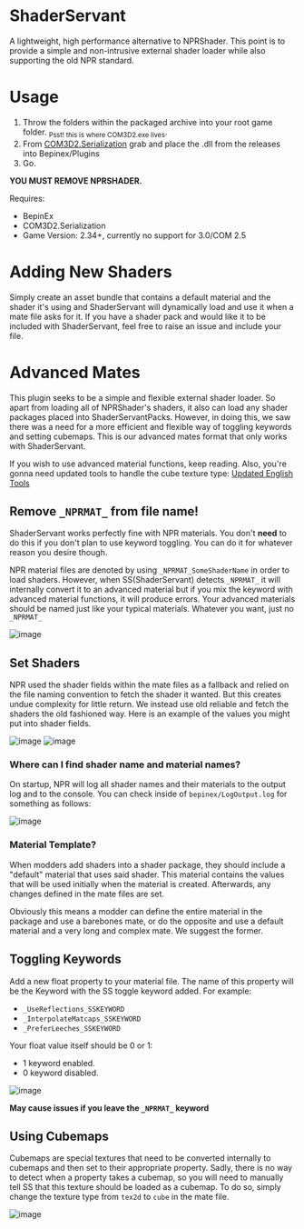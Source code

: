 # ShaderServant
A lightweight, high performance alternative to NPRShader. This point is to provide a simple and non-intrusive external shader loader while also supporting the old NPR standard.

# Usage
1. Throw the folders within the packaged archive into your root game folder. <sub>Psst! this is where COM3D2.exe lives</sub>.
2. From [COM3D2.Serialization](https://github.com/luvoid/CM3D2.Serialization) grab and place the .dll from the releases into Bepinex/Plugins
3. Go.

**YOU MUST REMOVE NPRSHADER.**

Requires:
- BepinEx
- COM3D2.Serialization
- Game Version: 2.34+, currently no support for 3.0/COM 2.5

# Adding New Shaders
Simply create an asset bundle that contains a default material and the shader it's using and ShaderServant will dynamically load and use it when a mate file asks for it. If you have a shader pack and would like it to be included with ShaderServant, feel free to raise an issue and include your file.

# Advanced Mates
This plugin seeks to be a simple and flexible external shader loader. So apart from loading all of NPRShader's shaders, it also can load any shader packages placed into ShaderServantPacks.
However, in doing this, we saw there was a need for a more efficient and flexible way of toggling keywords and setting cubemaps. This is our advanced mates format that only works with ShaderServant.

If you wish to use advanced material functions, keep reading. Also, you're gonna need updated tools to handle the cube texture type: [Updated English Tools](https://www.mediafire.com/file/r2hqhlggi10ev5i/%255BCOM3D2%255DEnglish_Mod_Tools_Pack_3.28.2020.zip/file)

## Remove `_NPRMAT_` from file name!
ShaderServant works perfectly fine with NPR materials. You don't **need** to do this if you don't plan to use keyword toggling. You can do it for whatever reason you desire though.

NPR material files are denoted by using `_NPRMAT_SomeShaderName` in order to load shaders. However, when SS(ShaderServant) detects `_NPRMAT_` it will internally convert it to an advanced material but if you mix the keyword with advanced material functions, it will produce errors. Your advanced materials should be named just like your typical materials. Whatever you want, just no `_NPRMAT_`

![image](https://github.com/krypto5863/COM3D2.ShaderServant/assets/29824718/b2478521-f7cc-4812-8d1b-7cfdbbb8f744)

## Set Shaders
NPR used the shader fields within the mate files as a fallback and relied on the file naming convention to fetch the shader it wanted. But this creates undue complexity for little return. We instead use old reliable and fetch the shaders the old fashioned way. Here is an example of the values you might put into shader fields.

![image](https://github.com/krypto5863/COM3D2.ShaderServant/assets/29824718/7cf17cd6-8c69-4d1e-a305-f86968bd7047)
![image](https://github.com/krypto5863/COM3D2.ShaderServant/assets/29824718/d78654f7-6363-4a64-b354-199d1e7e8df7)

### Where can I find shader name and material names?
On startup, NPR will log all shader names and their materials to the output log and to the console. You can check inside of `bepinex/LogOutput.log` for something as follows:

![image](https://github.com/krypto5863/COM3D2.ShaderServant/assets/29824718/64acd59d-113d-4f92-87ee-36c579fd99af)

### Material Template?
When modders add shaders into a shader package, they should include a "default" material that uses said shader. This material contains the values that will be used initially when the material is created. Afterwards, any changes defined in the mate files are set.

Obviously this means a modder can define the entire material in the package and use a barebones mate, or do the opposite and use a default material and a very long and complex mate. We suggest the former.

## Toggling Keywords
Add a new float property to your material file. The name of this property will be the Keyword with the SS toggle keyword added. For example:
- `_UseReflections_SSKEYWORD`
- `_InterpolateMatcaps_SSKEYWORD`
- `_PreferLeeches_SSKEYWORD`

Your float value itself should be 0 or 1:
- 1 keyword enabled. 
- 0 keyword disabled.

![image](https://github.com/krypto5863/COM3D2.ShaderServant/assets/29824718/95541f05-fcc6-4c7b-af0c-0837eb7f505b)

**May cause issues if you leave the `_NPRMAT_` keyword**

## Using Cubemaps
Cubemaps are special textures that need to be converted internally to cubemaps and then set to their appropriate property. Sadly, there is no way to detect when a property takes a cubemap, so you will need to manually tell SS that this texture should be loaded as a cubemap. To do so, simply change the texture type from `tex2d` to `cube` in the mate file.

![image](https://github.com/krypto5863/COM3D2.ShaderServant/assets/29824718/bf3529e3-28da-4527-8e64-04a261be151f)
